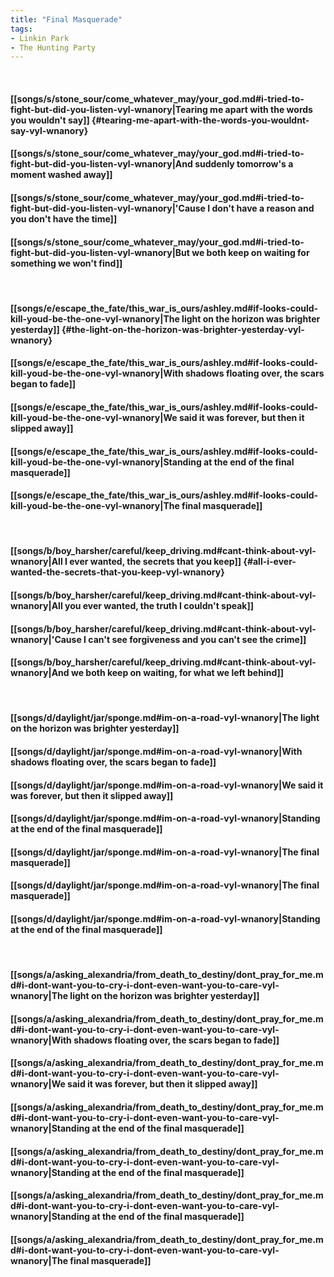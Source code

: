 ```yaml
---
title: "Final Masquerade"
tags:
- Linkin Park
- The Hunting Party
---
```

&nbsp;
#### [[songs/s/stone_sour/come_whatever_may/your_god.md#i-tried-to-fight-but-did-you-listen-vyl-wnanory|Tearing me apart with the words you wouldn't say]] {#tearing-me-apart-with-the-words-you-wouldnt-say-vyl-wnanory}
#### [[songs/s/stone_sour/come_whatever_may/your_god.md#i-tried-to-fight-but-did-you-listen-vyl-wnanory|And suddenly tomorrow's a moment washed away]]
#### [[songs/s/stone_sour/come_whatever_may/your_god.md#i-tried-to-fight-but-did-you-listen-vyl-wnanory|'Cause I don't have a reason and you don't have the time]]
#### [[songs/s/stone_sour/come_whatever_may/your_god.md#i-tried-to-fight-but-did-you-listen-vyl-wnanory|But we both keep on waiting for something we won't find]]
&nbsp;
#### [[songs/e/escape_the_fate/this_war_is_ours/ashley.md#if-looks-could-kill-youd-be-the-one-vyl-wnanory|The light on the horizon was brighter yesterday]] {#the-light-on-the-horizon-was-brighter-yesterday-vyl-wnanory}
#### [[songs/e/escape_the_fate/this_war_is_ours/ashley.md#if-looks-could-kill-youd-be-the-one-vyl-wnanory|With shadows floating over, the scars began to fade]]
#### [[songs/e/escape_the_fate/this_war_is_ours/ashley.md#if-looks-could-kill-youd-be-the-one-vyl-wnanory|We said it was forever, but then it slipped away]]
#### [[songs/e/escape_the_fate/this_war_is_ours/ashley.md#if-looks-could-kill-youd-be-the-one-vyl-wnanory|Standing at the end of the final masquerade]]
#### [[songs/e/escape_the_fate/this_war_is_ours/ashley.md#if-looks-could-kill-youd-be-the-one-vyl-wnanory|The final masquerade]]
&nbsp;
#### [[songs/b/boy_harsher/careful/keep_driving.md#cant-think-about-vyl-wnanory|All I ever wanted, the secrets that you keep]] {#all-i-ever-wanted-the-secrets-that-you-keep-vyl-wnanory}
#### [[songs/b/boy_harsher/careful/keep_driving.md#cant-think-about-vyl-wnanory|All you ever wanted, the truth I couldn't speak]]
#### [[songs/b/boy_harsher/careful/keep_driving.md#cant-think-about-vyl-wnanory|'Cause I can't see forgiveness and you can't see the crime]]
#### [[songs/b/boy_harsher/careful/keep_driving.md#cant-think-about-vyl-wnanory|And we both keep on waiting, for what we left behind]]
&nbsp;
#### [[songs/d/daylight/jar/sponge.md#im-on-a-road-vyl-wnanory|The light on the horizon was brighter yesterday]]
#### [[songs/d/daylight/jar/sponge.md#im-on-a-road-vyl-wnanory|With shadows floating over, the scars began to fade]]
#### [[songs/d/daylight/jar/sponge.md#im-on-a-road-vyl-wnanory|We said it was forever, but then it slipped away]]
#### [[songs/d/daylight/jar/sponge.md#im-on-a-road-vyl-wnanory|Standing at the end of the final masquerade]]
#### [[songs/d/daylight/jar/sponge.md#im-on-a-road-vyl-wnanory|The final masquerade]]
#### [[songs/d/daylight/jar/sponge.md#im-on-a-road-vyl-wnanory|The final masquerade]]
#### [[songs/d/daylight/jar/sponge.md#im-on-a-road-vyl-wnanory|Standing at the end of the final masquerade]]
&nbsp;
#### [[songs/a/asking_alexandria/from_death_to_destiny/dont_pray_for_me.md#i-dont-want-you-to-cry-i-dont-even-want-you-to-care-vyl-wnanory|The light on the horizon was brighter yesterday]]
#### [[songs/a/asking_alexandria/from_death_to_destiny/dont_pray_for_me.md#i-dont-want-you-to-cry-i-dont-even-want-you-to-care-vyl-wnanory|With shadows floating over, the scars began to fade]]
#### [[songs/a/asking_alexandria/from_death_to_destiny/dont_pray_for_me.md#i-dont-want-you-to-cry-i-dont-even-want-you-to-care-vyl-wnanory|We said it was forever, but then it slipped away]]
#### [[songs/a/asking_alexandria/from_death_to_destiny/dont_pray_for_me.md#i-dont-want-you-to-cry-i-dont-even-want-you-to-care-vyl-wnanory|Standing at the end of the final masquerade]]
#### [[songs/a/asking_alexandria/from_death_to_destiny/dont_pray_for_me.md#i-dont-want-you-to-cry-i-dont-even-want-you-to-care-vyl-wnanory|Standing at the end of the final masquerade]]
#### [[songs/a/asking_alexandria/from_death_to_destiny/dont_pray_for_me.md#i-dont-want-you-to-cry-i-dont-even-want-you-to-care-vyl-wnanory|Standing at the end of the final masquerade]]
#### [[songs/a/asking_alexandria/from_death_to_destiny/dont_pray_for_me.md#i-dont-want-you-to-cry-i-dont-even-want-you-to-care-vyl-wnanory|The final masquerade]]
